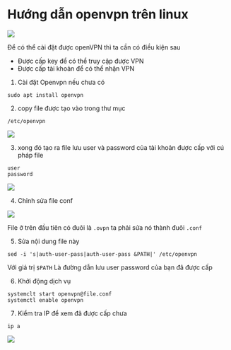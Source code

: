 # Hướng dẫn openvpn trên linux 

![](linux/images/screen_8.png)

Để có thể cài đặt được openVPN thì ta cần có điều kiện sau 
- Được cấp key để có thể truy cập được VPN 
- Được cấp tài khoản để có thể nhận VPN 

1. Cài đặt Openvpn nếu chưa có 
```
sudo apt install openvpn 
```

2. copy file được tạo vào trong thư mục 
```
/etc/openvpn
```

![](linux/images/screen_4.png)

3. xong đó tạo ra file lưu user và password của tài khoản được cấp với cú pháp file 
```
user
password
```

![](linux/images/screen_5.png)

4. Chỉnh sửa file conf 

![](linux/images/screen_6.png)

File ở trên đầu tiên có đuôi là `.ovpn` ta phải sửa nó thành đuôi `.conf` 

5. Sửa nội dung file này 
```
sed -i 's|auth-user-pass|auth-user-pass &PATH|' /etc/openvpn
```
Với giá trị `$PATH` Là đường dẫn lưu user password của bạn đã được cấp 

6. Khởi động dịch vụ
```
systemclt start openvpn@file.conf
systemctl enable openvpn
```

7. Kiểm tra IP để xem đã được cấp chưa
```
ip a
```

![](linux/images/screen_7.png)

